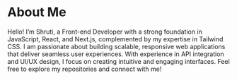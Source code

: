 # About Me

Hello! I’m Shruti, a Front-end Developer with a strong foundation in JavaScript, React, and Next.js, complemented by my expertise in Tailwind CSS. I am passionate about building scalable, responsive web applications that deliver seamless user experiences. With experience in API integration and UI/UX design, I focus on creating intuitive and engaging interfaces. 
Feel free to explore my repositories and connect with me!
